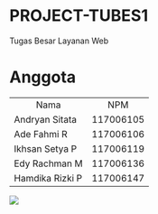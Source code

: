 PROJECT-TUBES1
==============

Tugas Besar Layanan Web 

Anggota
==============
<table>
<td align=center>Nama</td>
<td align=center>NPM</td>
<tr>
<td>Andryan Sitata</td>      <td>117006105</td>
</tr>
<tr>
<td>Ade Fahmi R</td>         <td>117006106</td>
</tr>
<tr>
<td>Ikhsan Setya P</td>      <td>117006119</td>
</tr>
<tr>
<td>Edy Rachman M</td>       <td>117006136</td>
</tr>
<tr>
<td>Hamdika Rizki P</td>     <td>117006147</td>
</tr>
</table>



![](https://avatars1.githubusercontent.com/u/7259248?s=80) 
